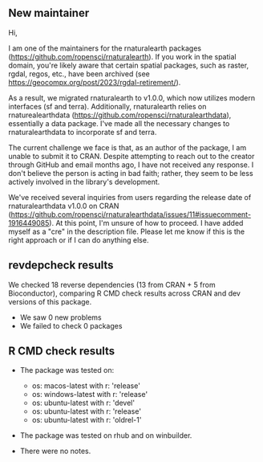 ## New maintainer

Hi,

I am one of the maintainers for the rnaturalearth packages
(https://github.com/ropensci/rnaturalearth). If you work in the spatial domain,
you're likely aware that certain spatial packages, such as raster, rgdal,
regos, etc., have been archived (see
https://geocompx.org/post/2023/rgdal-retirement/).

As a result, we migrated rnaturalearth to v1.0.0, which now utilizes modern
interfaces (sf and terra). Additionally, rnaturalearth relies on
rnaturealearthdata (https://github.com/ropensci/rnaturalearthdata), essentially
a data package. I've made all the necessary changes to rnaturalearthdata to
incorporate sf and terra.

The current challenge we face is that, as an author of the package, I am unable
to submit it to CRAN. Despite attempting to reach out to the creator through
GitHub and email months ago, I have not received any response. I don't believe
the person is acting in bad faith; rather, they seem to be less actively
involved in the library's development.

We've received several inquiries from users regarding the release date of
rnaturalearthdata v1.0.0 on CRAN
(https://github.com/ropensci/rnaturalearthdata/issues/11#issuecomment-1916449085).
At this point, I'm unsure of how to proceed. I have added myself as a "cre" in
the description file. Please let me know if this is the right approach or if I
can do anything else.

## revdepcheck results

We checked 18 reverse dependencies (13 from CRAN + 5 from Bioconductor), comparing R CMD check results across CRAN and dev versions of this package.

- We saw 0 new problems
- We failed to check 0 packages

## R CMD check results

- The package was tested on:

  - os: macos-latest with r: 'release'
  - os: windows-latest with r: 'release'
  - os: ubuntu-latest with r: 'devel'
  - os: ubuntu-latest with r: 'release'
  - os: ubuntu-latest with r: 'oldrel-1'

- The package was tested on rhub and on winbuilder.

- There were no notes.

